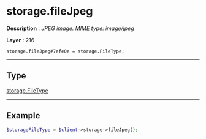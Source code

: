 # storage.fileJpeg

**Description** : *JPEG image\. MIME type: image/jpeg*

**Layer** : 216

```tl
storage.fileJpeg#7efe0e = storage.FileType;
```

---

## Type

[storage.FileType](type/storage.FileType)

---

## Example

```php
$storageFileType = $client->storage->fileJpeg();
```